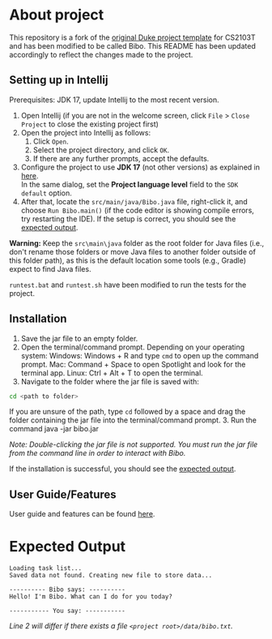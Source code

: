 # About project

This repository is a fork of the [original Duke project template](https://github.com/nus-cs2103-AY2425S2/ip) for CS2103T and has been modified to be called Bibo.
This README has been updated accordingly to reflect the changes made to the project.

## Setting up in Intellij

Prerequisites: JDK 17, update Intellij to the most recent version.

1. Open Intellij (if you are not in the welcome screen, click `File` > `Close Project` to close the existing project first)
1. Open the project into Intellij as follows:
   1. Click `Open`.
   1. Select the project directory, and click `OK`.
   1. If there are any further prompts, accept the defaults.
1. Configure the project to use **JDK 17** (not other versions) as explained in [here](https://www.jetbrains.com/help/idea/sdk.html#set-up-jdk).<br>
   In the same dialog, set the **Project language level** field to the `SDK default` option.
1. After that, locate the `src/main/java/Bibo.java` file, right-click it, and choose `Run Bibo.main()` (if the code editor is showing compile errors, try restarting the IDE). If the setup is correct, you should see the [expected output](#expected-output).

**Warning:** Keep the `src\main\java` folder as the root folder for Java files (i.e., don't rename those folders or move Java files to another folder outside of this folder path), as this is the default location some tools (e.g., Gradle) expect to find Java files.

`runtest.bat` and `runtest.sh` have been modified to run the tests for the project.

## Installation

1. Save the jar file to an empty folder.
2. Open the terminal/command prompt. Depending on your operating system:
   Windows: Windows + R and type `cmd` to open up the command prompt.
   Mac: Command + Space to open Spotlight and look for the terminal app.
   Linux: Ctrl + Alt + T to open the terminal.
3. Navigate to the folder where the jar file is saved with:
```bash
cd <path to folder>
```
If you are unsure of the path, type `cd` followed by a space and drag the folder containing the jar file into the terminal/command prompt.
3. Run the command java -jar bibo.jar

*Note: Double-clicking the jar file is not supported. You must run the jar file from the command line in order to interact with Bibo.*

If the installation is successful, you should see the [expected output](#expected-output).

## User Guide/Features

User guide and features can be found [here](https://iuhiah.github.io/ip/).

# Expected Output
```
Loading task list...
Saved data not found. Creating new file to store data...

---------- Bibo says: ----------
Hello! I'm Bibo. What can I do for you today?

----------- You say: -----------
```
*Line 2 will differ if there exists a file `<project root>/data/bibo.txt`.*